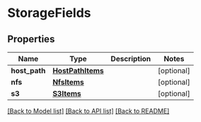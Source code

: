 # StorageFields

## Properties
Name | Type | Description | Notes
------------ | ------------- | ------------- | -------------
**host_path** | [**HostPathItems**](HostPathItems.md) |  | [optional] 
**nfs** | [**NfsItems**](NfsItems.md) |  | [optional] 
**s3** | [**S3Items**](S3Items.md) |  | [optional] 

[[Back to Model list]](../README.md#documentation-for-models) [[Back to API list]](../README.md#documentation-for-api-endpoints) [[Back to README]](../README.md)


